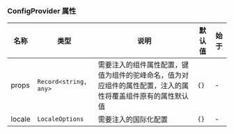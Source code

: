 ### ConfigProvider 属性

| 名称   | 类型                  | 说明                                                                                                       | 默认值 | 始于 |
| ------ | --------------------- | ---------------------------------------------------------------------------------------------------------- | ------ | ---- |
| props  | `Record<string, any>` | 需要注入的组件属性配置，键值为组件的驼峰命名，值为对应组件的属性配置，注入的属性将覆盖组件原有的属性默认值 | `{}`   | -    |
| locale | `LocaleOptions`       | 需要注入的国际化配置                                                                                       | `{}`   | -    |
